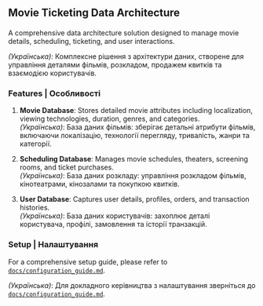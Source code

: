 
## Movie Ticketing Data Architecture
#### 

A comprehensive data architecture solution designed to manage movie details, scheduling, ticketing, and user interactions.

*(Українська)*: Комплексне рішення з архітектури даних, створене для управління деталями фільмів, розкладом, продажем квитків та взаємодією користувачів.

### Features | Особливості
1. **Movie Database**: Stores detailed movie attributes including localization, viewing technologies, duration, genres, and categories.  
   *(Українська)*: База даних фільмів: зберігає детальні атрибути фільмів, включаючи локалізацію, технології перегляду, тривалість, жанри та категорії.

2. **Scheduling Database**: Manages movie schedules, theaters, screening rooms, and ticket purchases.  
   *(Українська)*: База даних розкладу: управління розкладом фільмів, кінотеатрами, кінозалами та покупкою квитків.

3. **User Database**: Captures user details, profiles, orders, and transaction histories.  
   *(Українська)*: База даних користувачів: захоплює деталі користувача, профілі, замовлення та історії транзакцій.

### Setup | Налаштування

For a comprehensive setup guide, please refer to [`docs/configuration_guide.md`](docs/configuration_guide.md).

*(Українська)*: Для докладного керівництва з налаштування зверніться до [`docs/configuration_guide.md`](docs/configuration_guide.md).


